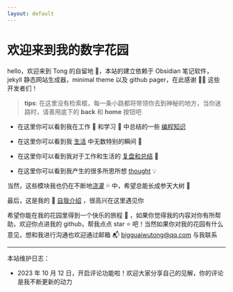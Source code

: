 ```yaml
---
layout: default
---
```

# **欢迎来到我的数字花园**


hello，欢迎来到 Tong 的自留地 🏡，本站的建立依赖于 Obsidian 笔记软件，jekyll 静态网站生成器，minimal theme 以及 github pager，在此感谢 🙇‍♂ 这些开发者们！

> **tips**: 在这里没有检索框，每一条小路都将带领你去到神秘的地方，当你迷路时，请善用底下的 **back** 和 **home** 按钮吧

- 在这里你可以看到我在工作 💼 和学习 📑 中总结的一些 [编程知识](note/编程/编程相关文章汇总.md) 

- 在这里你可以看到我 [生活](note/生活/生活) 中无数特别的瞬间 🎥

- 在这里你可以看到我对于工作和生活的 [复盘和总结](note/复盘/复盘总结) 📎

- 在这里你可以看到我产生的很多所思所想 [thought](note/想法/think.md) 💡

当然，这些模块我也仍在不断地[浇灌](note/收集箱/待浇灌.md) 💦 中，希望总能长成参天大树 🌳

最后，这是我的 📄 [自我介绍](note/Aboutme) ，很高兴在这里遇见你

希望你能在我的花园里得到一个快乐的旅程 🎉  ，如果你觉得我的内容对你有所帮助，欢迎你点进我的 github，帮我点点 star ⭐ 吧！当然如果你对我的花园有什么意见，想和我进行沟通也欢迎通过邮箱 📬 bigguaiwutong@qq.com 与我联系

---
本站维护日志：
- 2023 年 10 月 12 日，开启评论功能啦！欢迎大家分享自己的见解，你的评论是我不断更新的动力